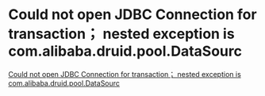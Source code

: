 # Could not open JDBC Connection for transaction； nested exception is com.alibaba.druid.pool.DataSourc
[Could not open JDBC Connection for transaction； nested exception is com.alibaba.druid.pool.DataSourc](https://aiwithcloud.com/2022/09/19/could_not_open_jdbc_connection_for_transaction%ef%bc%9b_nested_exception_is_com-alibaba-druid-pool-datasourc/)